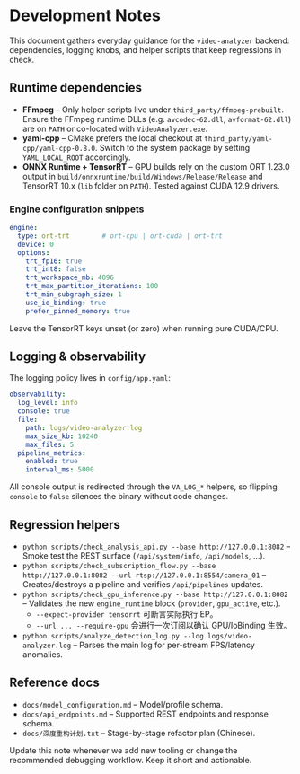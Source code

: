 # Development Notes

This document gathers everyday guidance for the `video-analyzer` backend:
dependencies, logging knobs, and helper scripts that keep regressions in check.

## Runtime dependencies

- **FFmpeg** – Only helper scripts live under
  `third_party/ffmpeg-prebuilt`. Ensure the FFmpeg runtime DLLs (e.g.
  `avcodec-62.dll`, `avformat-62.dll`) are on `PATH` or co-located with
  `VideoAnalyzer.exe`.
- **yaml-cpp** – CMake prefers the local checkout at
  `third_party/yaml-cpp/yaml-cpp-0.8.0`. Switch to the system package by setting
  `YAML_LOCAL_ROOT` accordingly.
- **ONNX Runtime + TensorRT** – GPU builds rely on the custom ORT 1.23.0 output
  in `build/onnxruntime/build/Windows/Release/Release` and TensorRT 10.x (`lib`
  folder on `PATH`). Tested against CUDA 12.9 drivers.

### Engine configuration snippets

```yaml
engine:
  type: ort-trt        # ort-cpu | ort-cuda | ort-trt
  device: 0
  options:
    trt_fp16: true
    trt_int8: false
    trt_workspace_mb: 4096
    trt_max_partition_iterations: 100
    trt_min_subgraph_size: 1
    use_io_binding: true
    prefer_pinned_memory: true
```

Leave the TensorRT keys unset (or zero) when running pure CUDA/CPU.

## Logging & observability

The logging policy lives in `config/app.yaml`:

```yaml
observability:
  log_level: info
  console: true
  file:
    path: logs/video-analyzer.log
    max_size_kb: 10240
    max_files: 5
  pipeline_metrics:
    enabled: true
    interval_ms: 5000
```

All console output is redirected through the `VA_LOG_*` helpers, so flipping
`console` to `false` silences the binary without code changes.

## Regression helpers

- `python scripts/check_analysis_api.py --base http://127.0.0.1:8082`
  – Smoke test the REST surface (`/api/system/info`, `/api/models`, …).
- `python scripts/check_subscription_flow.py --base http://127.0.0.1:8082 --url rtsp://127.0.0.1:8554/camera_01`
  – Creates/destroys a pipeline and verifies `/api/pipelines` updates.
- `python scripts/check_gpu_inference.py --base http://127.0.0.1:8082`
  – Validates the new `engine_runtime` block (`provider`, `gpu_active`, etc.).
    - `--expect-provider tensorrt` 可断言实际执行 EP。
    - `--url ... --require-gpu` 会进行一次订阅以确认 GPU/IoBinding 生效。
- `python scripts/analyze_detection_log.py --log logs/video-analyzer.log`
  – Parses the main log for per-stream FPS/latency anomalies.

## Reference docs

- `docs/model_configuration.md` – Model/profile schema.
- `docs/api_endpoints.md` – Supported REST endpoints and response schema.
- `docs/深度重构计划.txt` – Stage-by-stage refactor plan (Chinese).

Update this note whenever we add new tooling or change the recommended
debugging workflow. Keep it short and actionable.
